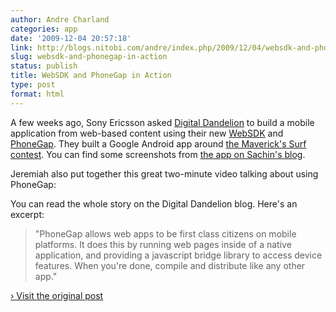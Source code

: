 ```yaml
---
author: Andre Charland
categories: app
date: '2009-12-04 20:57:18'
link: http://blogs.nitobi.com/andre/index.php/2009/12/04/websdk-and-phonegap-in-action/
slug: websdk-and-phonegap-in-action
status: publish
title: WebSDK and PhoneGap in Action
type: post
format: html
---
```


A few weeks ago, Sony Ericsson asked [Digital Dandelion](http://digitaldandelion.net) to build a mobile application from web-based content using their new [WebSDK](http://developer.sonyericsson.com/site/global/newsandevents/latestnews/newsnov09/p_websdk.jsp) and [PhoneGap](http://www.phonegap.com). They built a Google Android app around [the Maverick's Surf contest](http://www.maverickssurf.com/). You can find some screenshots from [the app on Sachin's blog](http://developer.sonyericsson.com/community/people/sachinanand/blog/tags/mavericks).

Jeremiah also put together this great two-minute video talking about using PhoneGap:

You can read the whole story on the Digital Dandelion blog. Here's an excerpt:

> "PhoneGap allows web apps to be first class citizens on mobile platforms. It does this by running web pages inside of a native application, and providing a javascript bridge library to access device features. When you're done, compile and distribute like any other app."

[› Visit the original post](http://blogs.nitobi.com/andre/index.php/2009/12/04/websdk-and-phonegap-in-action/)
